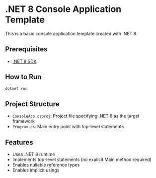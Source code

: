 # .NET 8 Console Application Template

This is a basic console application template created with .NET 8.

## Prerequisites

- [.NET 8 SDK](https://dotnet.microsoft.com/download/dotnet/8.0)

## How to Run

```bash
dotnet run
```

## Project Structure

- `ConsoleApp.csproj`: Project file specifying .NET 8 as the target framework
- `Program.cs`: Main entry point with top-level statements

## Features

- Uses .NET 8 runtime
- Implements top-level statements (no explicit Main method required)
- Enables nullable reference types
- Enables implicit usings